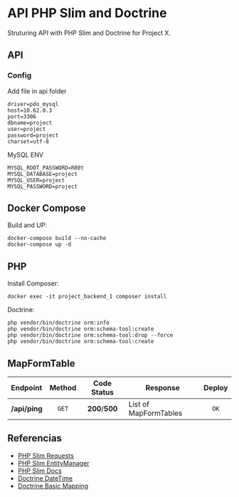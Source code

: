 # API PHP Slim and Doctrine

Struturing API with PHP Slim and Doctrine for Project X.

## API

### Config

Add file in api folder
```
driver=pdo_mysql
host=10.62.0.3
port=3306
dbname=project
user=project
password=project
charset=utf-8
```

MySQL ENV
```
MYSQL_ROOT_PASSWORD=R00t
MYSQL_DATABASE=project
MYSQL_USER=project
MYSQL_PASSWORD=project
```

## Docker Compose

Build and UP:
```
docker-compose build --no-cache
docker-compose up -d
```

## PHP
Install Composer:
```
docker exec -it project_backend_1 composer install
```

Doctrine:
```
php vendor/bin/doctrine orm:info
php vendor/bin/doctrine orm:schema-tool:create
php vendor/bin/doctrine orm:schema-tool:drop --force
php vendor/bin/doctrine orm:schema-tool:create
```

## MapFormTable

| Endpoint                 | Method   | Code Status       | Response                  | Deploy |  
|:-------------------------|:--------:|:-----------------:|---------------------------|:------:|
| __/api/ping__    | `GET`    | __200__/__500__   | List of MapFormTables     | `OK`   |


## Referencias

* [PHP Slim Requests](http://www.slimframework.com/docs/v3/objects/request.html)
* [PHP Slim EntityManager](http://www.slimframework.com/docs/v3/cookbook/database-doctrine.html)
* [PHP Slim Docs](http://www.slimframework.com/docs/v3/tutorial/first-app.html)
* [Doctrine DateTime](https://www.doctrine-project.org/projects/doctrine-orm/en/2.6/cookbook/working-with-datetime.html#working-with-datetime-instances)
* [Doctrine Basic Mapping](https://www.doctrine-project.org/projects/doctrine-orm/en/2.6/reference/basic-mapping.html)